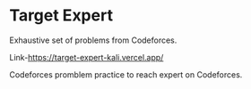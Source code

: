 
# Target Expert

Exhaustive set of problems from Codeforces.

Link-https://target-expert-kali.vercel.app/

Codeforces promblem practice to reach expert on Codeforces.



